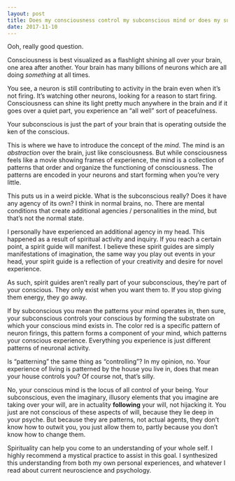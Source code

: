 ```yaml
---
layout: post
title: Does my consciousness control my subconscious mind or does my subconscious mind control my consciousness?
date: 2017-11-10
---
```


<p>Ooh, really good question.</p><p>Consciousness is best visualized as a flashlight shining all over your brain, one area after another. Your brain has many billions of neurons which are all doing <i>something</i> at all times.</p><p>You see, a neuron is still contributing to activity in the brain even when it’s not firing. It’s watching other neurons, looking for a reason to start firing. Consciousness can shine its light pretty much anywhere in the brain and if it goes over a quiet part, you experience an “all well” sort of peacefulness.</p><p>Your subconscious is just the part of your brain that is operating outside the ken of the conscious.</p><p>This is where we have to introduce the concept of the <i>mind</i>. The mind is an <i>abstraction</i> over the brain, just like consciousness. But while consciousness feels like a movie showing frames of experience, the mind is a collection of patterns that order and organize the functioning of consciousness. The patterns are encoded in your neurons and start forming when you’re very little.</p><p>This puts us in a weird pickle. What is the subconscious really? Does it have any agency of its own? I think in normal brains, no. There are mental conditions that create additional agencies / personalities in the mind, but that’s not the normal state.</p><p>I personally have experienced an additional agency in my head. This happened as a result of spiritual activity and inquiry. If you reach a certain point, a spirit guide will manifest. I believe these spirit guides are simply manifestations of imagination, the same way you play out events in your head, your spirit guide is a reflection of your creativity and desire for novel experience.</p><p>As such, spirit guides aren’t really part of your subconscious, they’re part of your conscious. They only exist when you want them to. If you stop giving them energy, they go away.</p><p>If by subconscious you mean the patterns your mind operates in, then sure, your subconscious controls your conscious by forming the substrate on which your conscious mind exists in. The color red is a specific pattern of neuron firings, this pattern forms a component of your mind, which patterns your conscious experience. Everything you experience is just different patterns of neuronal activity.</p><p>Is “patterning” the same thing as “controlling”? In my opinion, no. Your experience of living is patterned by the house you live in, does that mean your house controls you? Of course not, that’s silly.</p><p>No, your conscious mind is the locus of all control of your being. Your subconscious, even the imaginary, illusory elements that you imagine are taking over your will, are in actuality <b>following</b> your will, not hijacking it. You just are not conscious of these aspects of will, because they lie deep in your psyche. But because they are patterns, not actual agents, they don’t know how to outwit you, you just allow them to, partly because you don’t know how to change them.</p><p>Spirituality can help you come to an understanding of your whole self. I highly recommend a mystical practice to assist in this goal. I synthesized this understanding from both my own personal experiences, and whatever I read about current neuroscience and psychology.</p>
